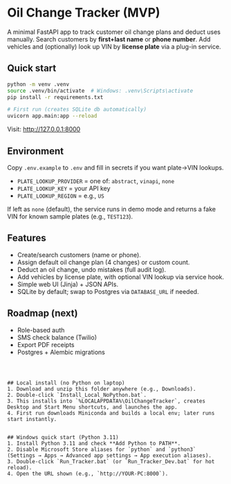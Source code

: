 # Oil Change Tracker (MVP)

A minimal FastAPI app to track customer oil change plans and deduct uses manually. 
Search customers by **first+last name** or **phone number**. Add vehicles and (optionally) look up VIN by **license plate** via a plug-in service.

## Quick start

```bash
python -m venv .venv
source .venv/bin/activate  # Windows: .venv\Scripts\activate
pip install -r requirements.txt

# First run (creates SQLite db automatically)
uvicorn app.main:app --reload
```

Visit: http://127.0.0.1:8000

## Environment

Copy `.env.example` to `.env` and fill in secrets if you want plate→VIN lookups.

- `PLATE_LOOKUP_PROVIDER` = one of: `abstract`, `vinapi`, `none`
- `PLATE_LOOKUP_KEY` = your API key
- `PLATE_LOOKUP_REGION` = e.g., `US`

If left as `none` (default), the service runs in demo mode and returns a fake VIN for known sample plates (e.g., `TEST123`).

## Features
- Create/search customers (name or phone).
- Assign default oil change plan (4 changes) or custom count.
- Deduct an oil change, undo mistakes (full audit log).
- Add vehicles by license plate, with optional VIN lookup via service hook.
- Simple web UI (Jinja) + JSON APIs.
- SQLite by default; swap to Postgres via `DATABASE_URL` if needed.

## Roadmap (next)
- Role-based auth
- SMS check balance (Twilio)
- Export PDF receipts
- Postgres + Alembic migrations
```



## Local install (no Python on laptop)
1. Download and unzip this folder anywhere (e.g., Downloads).
2. Double‑click `Install_Local_NoPython.bat`.
3. This installs into `%LOCALAPPDATA%\OilChangeTracker`, creates Desktop and Start Menu shortcuts, and launches the app.
4. First run downloads Miniconda and builds a local env; later runs start instantly.


## Windows quick start (Python 3.11)
1. Install Python 3.11 and check **Add Python to PATH**.
2. Disable Microsoft Store aliases for `python` and `python3` (Settings → Apps → Advanced app settings → App execution aliases).
3. Double‑click `Run_Tracker.bat` (or `Run_Tracker_Dev.bat` for hot reload).
4. Open the URL shown (e.g., `http://YOUR-PC:8000`).
